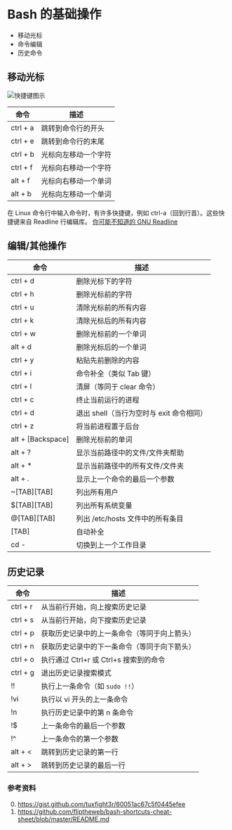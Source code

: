 # Bash 的基础操作
- 移动光标
- 命令编辑
- 历史命令

## 移动光标

![快捷键图示](https://raw.githubusercontent.com/fliptheweb/bash-shortcuts-cheat-sheet/master/moving_cli.png)

| 命令      | 描述                                |
|-----------|-------------------------------------|
| ctrl + a  | 跳转到命令行的开头                   |
| ctrl + e  | 跳转到命令行的末尾                   |
| ctrl + b  | 光标向左移动一个字符                 |
| ctrl + f  | 光标向右移动一个字符                 |
| alt + f   | 光标向右移动一个单词                 |
| alt + b   | 光标向左移动一个单词                 |

在 Linux 命令行中输入命令时，有许多快捷键，例如 ctrl-a（回到行首）。这些快捷键来自 Readline 行编辑库。
[你可能不知道的 GNU Readline](https://twobithistory.org/2019/08/22/readline.html)

## 编辑/其他操作

| 命令              | 描述                                |
|-------------------|-------------------------------------|
| ctrl + d          | 删除光标下的字符                    |
| ctrl + h          | 删除光标前的字符                    |
| ctrl + u          | 清除光标前的所有内容                |
| ctrl + k          | 清除光标后的所有内容                |
| ctrl + w          | 删除光标前的一个单词                |
| alt + d           | 删除光标后的一个单词                |
| ctrl + y          | 粘贴先前删除的内容                  |
| ctrl + i          | 命令补全（类似 Tab 键）             |
| ctrl + l          | 清屏（等同于 clear 命令）           |
| ctrl + c          | 终止当前运行的进程                  |
| ctrl + d          | 退出 shell（当行为空时与 exit 命令相同） |
| ctrl + z          | 将当前进程置于后台                  |
| alt + [Backspace] | 删除光标前的单词                   |
| alt + ?           | 显示当前路径中的文件/文件夹帮助     |
| alt + *           | 显示当前路径中的所有文件/文件夹     |
| alt + .           | 显示上一个命令的最后一个参数        |
| ~[TAB][TAB]       | 列出所有用户                       |
| $[TAB][TAB]       | 列出所有系统变量                   |
| @[TAB][TAB]       | 列出 /etc/hosts 文件中的所有条目    |
| [TAB]             | 自动补全                           |
| cd -              | 切换到上一个工作目录               |

## 历史记录

| 命令              | 描述                                |
|-------------------|-------------------------------------|
| ctrl + r          | 从当前行开始，向上搜索历史记录       |
| ctrl + s          | 从当前行开始，向下搜索历史记录       |
| ctrl + p          | 获取历史记录中的上一条命令（等同于向上箭头） |
| ctrl + n          | 获取历史记录中的下一条命令（等同于向下箭头） |
| ctrl + o          | 执行通过 Ctrl+r 或 Ctrl+s 搜索到的命令 |
| ctrl + g          | 退出历史记录搜索模式                |
| !!                | 执行上一条命令（如 `sudo !!`）      |
| !vi               | 执行以 vi 开头的上一条命令          |
| !n                | 执行历史记录中的第 n 条命令         |
| !$                | 上一条命令的最后一个参数            |
| !^                | 上一条命令的第一个参数              |
| alt + <           | 跳转到历史记录的第一行              |
| alt + >           | 跳转到历史记录的最后一行            |

### 参考资料
0. https://gist.github.com/tuxfight3r/60051ac67c5f0445efee
1. https://github.com/fliptheweb/bash-shortcuts-cheat-sheet/blob/master/README.md
